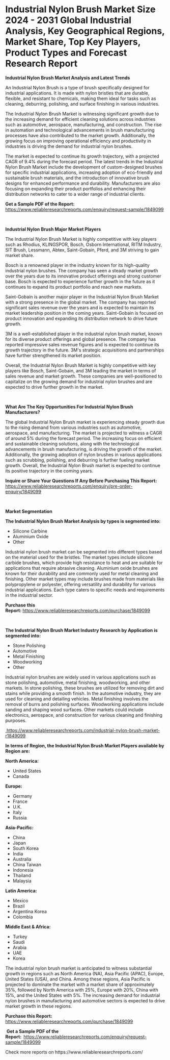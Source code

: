 <p><h1>Industrial Nylon Brush Market Size 2024 - 2031 Global Industrial Analysis, Key Geographical Regions, Market Share, Top Key Players, Product Types and Forecast Research Report</h1></p><p><strong>Industrial Nylon Brush Market Analysis and Latest Trends</strong></p>
<p><p>An Industrial Nylon Brush is a type of brush specifically designed for industrial applications. It is made with nylon bristles that are durable, flexible, and resistant to chemicals, making them ideal for tasks such as cleaning, deburring, polishing, and surface finishing in various industries.</p><p>The Industrial Nylon Brush Market is witnessing significant growth due to the increasing demand for efficient cleaning solutions across industries such as automotive, aerospace, manufacturing, and construction. The rise in automation and technological advancements in brush manufacturing processes have also contributed to the market growth. Additionally, the growing focus on improving operational efficiency and productivity in industries is driving the demand for industrial nylon brushes.</p><p>The market is expected to continue its growth trajectory, with a projected CAGR of 9.4% during the forecast period. The latest trends in the Industrial Nylon Brush Market include the development of custom-designed brushes for specific industrial applications, increasing adoption of eco-friendly and sustainable brush materials, and the introduction of innovative brush designs for enhanced performance and durability. Manufacturers are also focusing on expanding their product portfolios and enhancing their distribution networks to cater to a wider range of industrial clients.</p></p>
<p><strong>Get a Sample PDF of the Report:&nbsp;</strong> <a href="https://www.reliableresearchreports.com/enquiry/request-sample/1849099">https://www.reliableresearchreports.com/enquiry/request-sample/1849099</a></p>
<p>&nbsp;</p>
<p><strong>Industrial Nylon Brush Major Market Players</strong></p>
<p><p>The Industrial Nylon Brush Market is highly competitive with key players such as Rhodius, KLINGSPOR, Bosch, Osborn International, RITM Industry, SIT Brush, Lessmann, Abtex, Saint-Gobain, Pferd, and 3M striving to gain market share. </p><p>Bosch is a renowned player in the industry known for its high-quality industrial nylon brushes. The company has seen a steady market growth over the years due to its innovative product offerings and strong customer base. Bosch is expected to experience further growth in the future as it continues to expand its product portfolio and reach new markets.</p><p>Saint-Gobain is another major player in the Industrial Nylon Brush Market with a strong presence in the global market. The company has reported significant sales revenue over the years and is expected to maintain its market leadership position in the coming years. Saint-Gobain is focused on product innovation and expanding its distribution network to drive future growth.</p><p>3M is a well-established player in the industrial nylon brush market, known for its diverse product offerings and global presence. The company has reported impressive sales revenue figures and is expected to continue its growth trajectory in the future. 3M's strategic acquisitions and partnerships have further strengthened its market position.</p><p>Overall, the Industrial Nylon Brush Market is highly competitive with key players like Bosch, Saint-Gobain, and 3M leading the market in terms of sales revenue and market growth. These companies are well-positioned to capitalize on the growing demand for industrial nylon brushes and are expected to drive further growth in the market.</p></p>
<p>&nbsp;</p>
<p><strong>What Are The Key Opportunities For Industrial Nylon Brush Manufacturers?</strong></p>
<p><p>The global Industrial Nylon Brush market is experiencing steady growth due to the rising demand from various industries such as automotive, aerospace, and manufacturing. The market is projected to witness a CAGR of around 5% during the forecast period. The increasing focus on efficient and sustainable cleaning solutions, along with the technological advancements in brush manufacturing, is driving the growth of the market. Additionally, the growing adoption of nylon brushes in various applications such as scrubbing, polishing, and deburring is further fueling market growth. Overall, the Industrial Nylon Brush market is expected to continue its positive trajectory in the coming years.</p></p>
<p><strong>Inquire or Share Your Questions If Any Before Purchasing This Report:</strong> <a href="https://www.reliableresearchreports.com/enquiry/pre-order-enquiry/1849099">https://www.reliableresearchreports.com/enquiry/pre-order-enquiry/1849099</a></p>
<p>&nbsp;</p>
<p><strong>Market Segmentation</strong></p>
<p><strong>The Industrial Nylon Brush Market Analysis by types is segmented into:</strong></p>
<p><ul><li>Silicone Carbine</li><li>Aluminium Oxide</li><li>Other</li></ul></p>
<p><p>Industrial nylon brush market can be segmented into different types based on the material used for the bristles. The market types include silicone carbide brushes, which provide high resistance to heat and are suitable for applications that require abrasive cleaning. Aluminium oxide brushes are known for their durability and are commonly used for metal cleaning and finishing. Other market types may include brushes made from materials like polypropylene or polyester, offering versatility and durability for various industrial applications. Each type caters to specific needs and requirements in the industrial sector.</p></p>
<p><strong>Purchase this Report:&nbsp;</strong><a href="https://www.reliableresearchreports.com/purchase/1849099">https://www.reliableresearchreports.com/purchase/1849099</a></p>
<p>&nbsp;</p>
<p><strong>The Industrial Nylon Brush Market Industry Research by Application is segmented into:</strong></p>
<p><ul><li>Stone Polishing</li><li>Automotive</li><li>Metal Finishing</li><li>Woodworking</li><li>Other</li></ul></p>
<p><p>Industrial nylon brushes are widely used in various applications such as stone polishing, automotive, metal finishing, woodworking, and other markets. In stone polishing, these brushes are utilized for removing dirt and stains while providing a smooth finish. In the automotive industry, they are used for cleaning and detailing vehicles. Metal finishing involves the removal of burrs and polishing surfaces. Woodworking applications include sanding and shaping wood surfaces. Other markets could include electronics, aerospace, and construction for various cleaning and finishing purposes.</p></p>
<p><a href="https://www.reliableresearchreports.com/industrial-nylon-brush-market-r1849099">&nbsp;https://www.reliableresearchreports.com/industrial-nylon-brush-market-r1849099</a></p>
<p><strong>In terms of Region, the Industrial Nylon Brush Market Players available by Region are:</strong></p>
<p>
    <p> <strong> North America: </strong>
        <ul>
            <li>United States</li>
            <li>Canada</li>
        </ul>
        </p> 
    <p> <strong> Europe: </strong>
        <ul>
            <li>Germany</li>
            <li>France</li>
            <li>U.K.</li>
            <li>Italy</li>
            <li>Russia</li>
        </ul>
        </p> 
    <p> <strong> Asia-Pacific: </strong>
        <ul>
            <li>China</li>
            <li>Japan</li>
            <li>South Korea</li>
            <li>India</li>
            <li>Australia</li>
            <li>China Taiwan</li>
            <li>Indonesia</li>
            <li>Thailand</li>
            <li>Malaysia</li>
        </ul>
        </p> 
    <p> <strong> Latin America: </strong>
        <ul>
            <li>Mexico</li>
            <li>Brazil</li>
            <li>Argentina Korea</li>
            <li>Colombia</li>
        </ul>
        </p> 
    <p> <strong> Middle East & Africa: </strong>
        <ul>
            <li>Turkey</li>
            <li>Saudi</li>
            <li>Arabia</li>
            <li>UAE</li>
            <li>Korea</li>
        </ul>
    </p>
    </p>
<p><p>The industrial nylon brush market is anticipated to witness substantial growth in regions such as North America (NA), Asia Pacific (APAC), Europe, United States (USA), and China. Among these regions, Asia Pacific is projected to dominate the market with a market share of approximately 35%, followed by North America with 25%, Europe with 20%, China with 15%, and the United States with 5%. The increasing demand for industrial nylon brushes in manufacturing and automotive sectors is expected to drive market growth in these regions.</p></p>
<p><strong>Purchase this Report: </strong><a href="https://www.reliableresearchreports.com/purchase/1849099">https://www.reliableresearchreports.com/purchase/1849099</a></p>
<p>&nbsp;<strong>Get a Sample PDF of the Report:&nbsp;&nbsp;</strong><a href="https://www.reliableresearchreports.com/enquiry/request-sample/1849099">https://www.reliableresearchreports.com/enquiry/request-sample/1849099</a></p>
<p><strong></strong></p>
<p>Check more reports on https://www.reliableresearchreports.com/</p>